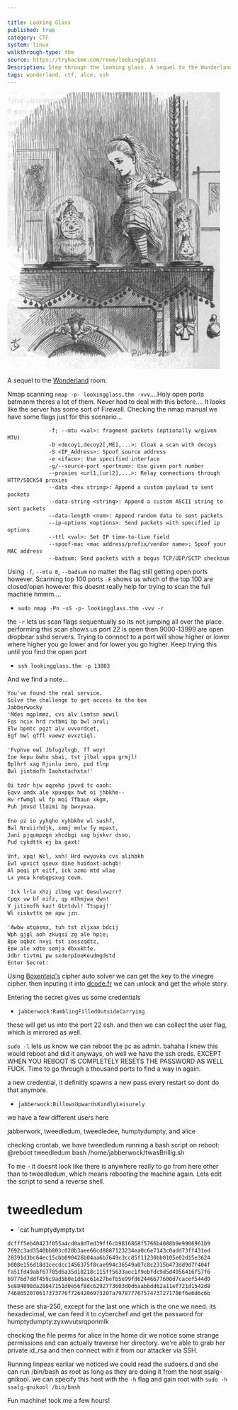 ```yaml
---

title: Looking Glass
published: true
category: CTF
system: linux
walkthrough-type: thm
source: https://tryhackme.com/room/lookingglass
Description: Step through the looking glass. A sequel to the Wonderland challenge room. 
tags: wonderland, ctf, alce, ssh
---
```


<img src="/assets/Aliceroom2.jpg">

A sequel to the <a href="https://0xskar.github.io/tryhackme%20walkthrough/2022/09/19/TryHackMe-Wonderland.html">Wonderland</a> room.


Nmap scanning `nmap -p- lookingglass.thm -vvv`....Holy open ports batmanm theres a lot of them. Never had to deal with this before.... It looks like the server has some sort of Firewall. Checking the nmap manual we have some flags just for this scenario...

```
             -f; --mtu <val>: fragment packets (optionally w/given MTU)
             -D <decoy1,decoy2[,ME],...>: Cloak a scan with decoys
             -S <IP_Address>: Spoof source address
             -e <iface>: Use specified interface
             -g/--source-port <portnum>: Use given port number
             --proxies <url1,[url2],...>: Relay connections through HTTP/SOCKS4 proxies
             --data <hex string>: Append a custom payload to sent packets
             --data-string <string>: Append a custom ASCII string to sent packets
             --data-length <num>: Append random data to sent packets
             --ip-options <options>: Send packets with specified ip options
             --ttl <val>: Set IP time-to-live field
             --spoof-mac <mac address/prefix/vendor name>: Spoof your MAC address
             --badsum: Send packets with a bogus TCP/UDP/SCTP checksum
```

Using `-f`, `--mtu 8`, `--badsum` no matter the flag still getting open ports however. Scanning top 100 ports `-F` shows us which of the top 100 are closed/open however this doesnt really help for trying to scan the full machine hmmm....

- `sudo nmap -Pn -sS -p- lookingglass.thm -vvv -r`

the `-r` lets us scan flags sequentually so its not jumping all over the place. performing this scan shows us port 22 is open then 9000-13999 are open dropbear sshd servers. Trying to connect to a port will show higher or lower where higher you go lower and for lower you go higher. Keep trying this until you find the open port

- `ssh lookingglass.thm -p 13803`

And we find a note...

```
You've found the real service.
Solve the challenge to get access to the box
Jabberwocky
'Mdes mgplmmz, cvs alv lsmtsn aowil
Fqs ncix hrd rxtbmi bp bwl arul;
Elw bpmtc pgzt alv uvvordcet,
Egf bwl qffl vaewz ovxztiql.

'Fvphve ewl Jbfugzlvgb, ff woy!
Ioe kepu bwhx sbai, tst jlbal vppa grmjl!
Bplhrf xag Rjinlu imro, pud tlnp
Bwl jintmofh Iaohxtachxta!'

Oi tzdr hjw oqzehp jpvvd tc oaoh:
Eqvv amdx ale xpuxpqx hwt oi jhbkhe--
Hv rfwmgl wl fp moi Tfbaun xkgm,
Puh jmvsd lloimi bp bwvyxaa.

Eno pz io yyhqho xyhbkhe wl sushf,
Bwl Nruiirhdjk, xmmj mnlw fy mpaxt,
Jani pjqumpzgn xhcdbgi xag bjskvr dsoo,
Pud cykdttk ej ba gaxt!

Vnf, xpq! Wcl, xnh! Hrd ewyovka cvs alihbkh
Ewl vpvict qseux dine huidoxt-achgb!
Al peqi pt eitf, ick azmo mtd wlae
Lx ymca krebqpsxug cevm.

'Ick lrla xhzj zlbmg vpt Qesulvwzrr?
Cpqx vw bf eifz, qy mthmjwa dwn!
V jitinofh kaz! Gtntdvl! Ttspaj!'
Wl ciskvttk me apw jzn.

'Awbw utqasmx, tuh tst zljxaa bdcij
Wph gjgl aoh zkuqsi zg ale hpie;
Bpe oqbzc nxyi tst iosszqdtz,
Eew ale xdte semja dbxxkhfe.
Jdbr tivtmi pw sxderpIoeKeudmgdstd
Enter Secret:
```

Using <a href="https://www.boxentriq.com/code-breaking/vigenere-cipher">Boxenteiq's</a> cipher auto solver we can get the key to the vinegre cipher. then inputing it into <a href="https://www.dcode.fr/vigenere-cipher">dcode.fr</a> we can unlock and get the whole story.

Entering the secret gives us some credentials

- `jabberwock:RamblingFilledOutsideCarrying`

these will get us into the port 22 ssh. and then we can collect the user flag, which is mirrored as well.

`sudo -l` lets us know we can reboot the pc as admin. bahaha I knew this would reboot and did it anyways, oh well we have the ssh creds. EXCEPT WHEN YOU REBOOT IS COMPLETELY RESETS THE PASSWORD AS WELL FUCK. Time to go through a thousand ports to find a way in again. 

a new credential, it definitly spawns a new pass every restart so dont do that anymore.

- `jabberwock:BillowsUpwardsKindlyLeisurely`

we have a few different users here

jabberwork, tweedledum, tweedledee, humptydumpty, and alice

checking crontab, we have tweedledum running a bash script on reboot: @reboot tweedledum bash /home/jabberwock/twasBrillig.sh

To me - it doesnt look like there is anywhere really to go from here other than to tweedledum, which means rebooting the machine again. Lets edit the script to send a reverse shell.

# tweedledum

- `cat humptydympty.txt

```
dcfff5eb40423f055a4cd0a8d7ed39ff6cb9816868f5766b4088b9e9906961b9
7692c3ad3540bb803c020b3aee66cd8887123234ea0c6e7143c0add73ff431ed
28391d3bc64ec15cbb090426b04aa6b7649c3cc85f11230bb0105e02d15e3624
b808e156d18d1cecdcc1456375f8cae994c36549a07c8c2315b473dd9d7f404f
fa51fd49abf67705d6a35d18218c115ff5633aec1f9ebfdc9d5d4956416f57f6
b9776d7ddf459c9ad5b0e1d6ac61e27befb5e99fd62446677600d7cacef544d0
5e884898da28047151d0e56f8dc6292773603d0d6aabbdd62a11ef721d1542d8
7468652070617373776f7264206973207a797877767574737271706f6e6d6c6b
```

these are sha-256, except for the last one which is the one we need. its hexadecimal, we can feed it to cyberchef and get the password for humptydumpty:zyxwvutsrqponmlk

checking the file perms for alice in the home dir we notice some strange permissions and can actually traverse her directory. we're able to grab her private id_rsa and then connect with it from our attacker via SSH.

Running linpeas earliar we noticed we could read the sudoers.d and she can run /bin/bash as root as long as they are doing it from the host ssalg-gnikool. we can specify this host with the `-h` flag and gain root with `sudo -h ssalg-gnikool /bin/bash`

Fun machine! took me a few hours!